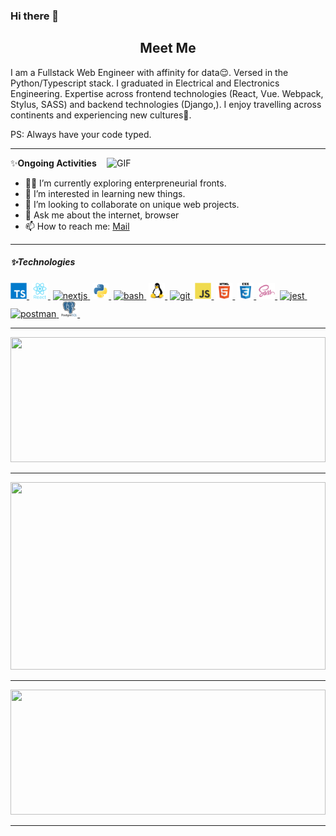 ### Hi there 👋

<h2 align="center">Meet Me</h2>

I am a Fullstack Web Engineer with affinity for data😌. Versed in the Python/Typescript stack. I graduated in Electrical and Electronics Engineering. Expertise across frontend technologies (React, Vue. Webpack, Stylus, SASS) and backend technologies (Django,). I enjoy travelling across continents and experiencing new cultures🤪.

PS: Always have your code typed.

<hr>

<img align="right" alt="GIF" style="width: 350px;" src="https://media.giphy.com/media/v1.Y2lkPTc5MGI3NjExZmNkNDQ4YTUwNzRmMDI3OWIzZWIwM2Q5ODk4MzQ3MzcxYWVlNzQ3OCZlcD12MV9pbnRlcm5hbF9naWZzX2dpZklkJmN0PWc/bGgsc5mWoryfgKBx1u/giphy.gif" />

✨**Ongoing Activities**
- 😶‍🌫️ I’m currently exploring enterpreneurial fronts.
- 👀 I’m interested in learning new things.
- 💞️ I’m looking to collaborate on unique web projects.
- 💬 Ask me about the internet, browser
- 📫 How to reach me: [Mail](mailto:praiseajayi2@gmail.com)
  

<hr>

##### ✨Technologies
<p>
    <a href="https://www.typescriptlang.org/" target="_blank"> <img src="https://raw.githubusercontent.com/devicons/devicon/master/icons/typescript/typescript-original.svg" alt="typescript" width="26" height="26"/>&nbsp;</a>
    <a href="https://reactjs.org/" target="_blank"> <img src="https://github.com/devicons/devicon/raw/master/icons/react/react-original-wordmark.svg" alt="react" width="26" height="26"/>&nbsp;</a> 
    <a href="https://nextjs.org/" target="_blank"> <img src="https://cdn.worldvectorlogo.com/logos/nextjs-2.svg" alt="nextjs" width="26" height="26"/>&nbsp;</a>
    <a href="https://www.python.org" target="_blank"> <img src="https://raw.githubusercontent.com/devicons/devicon/master/icons/python/python-original.svg" alt="python" width="26" height="26"/>&nbsp;</a> 
    <a href="https://www.gnu.org/software/bash/" target="_blank"> <img src="https://www.vectorlogo.zone/logos/gnu_bash/gnu_bash-icon.svg" alt="bash" width="26" height="26"/>&nbsp;</a> 
    <a href="https://www.linux.org/" target="_blank"> <img src="https://raw.githubusercontent.com/devicons/devicon/master/icons/linux/linux-original.svg" alt="linux" width="26" height="26"/>&nbsp;</a> 
    <a href="https://git-scm.com/" target="_blank"> <img src="https://www.vectorlogo.zone/logos/git-scm/git-scm-icon.svg" alt="git" width="26" height="26"/>&nbsp;</a> 
    <a href="https://developer.mozilla.org/en-US/docs/Web/JavaScript" target="_blank"> <img src="https://github.com/devicons/devicon/raw/master/icons/javascript/javascript-original.svg" alt="javascript" width="26" height="26"/>&nbsp;</a>  
    <a href="https://www.w3.org/html/" target="_blank"> <img src="https://github.com/devicons/devicon/raw/master/icons/html5/html5-original-wordmark.svg" alt="html5" width="26" height="26"/>&nbsp;</a> 
    <a href="https://www.w3schools.com/css/" target="_blank"> <img src="https://github.com/devicons/devicon/raw/master/icons/css3/css3-original-wordmark.svg" alt="css3" width="26" height="26"/>&nbsp;</a> 
    <a href="https://sass-lang.com" target="_blank"> <img src="https://github.com/devicons/devicon/raw/master/icons/sass/sass-original.svg" alt="sass" width="26" height="26"/>&nbsp;</a>
    <a href="https://jestjs.io" target="_blank"> <img src="https://www.vectorlogo.zone/logos/jestjsio/jestjsio-icon.svg" alt="jest" width="22" height="22"/>&nbsp;</a> 
    <a href="https://postman.com" target="_blank"> <img src="https://www.vectorlogo.zone/logos/getpostman/getpostman-icon.svg" alt="postman" width="26" height="26"/>&nbsp;</a> 
    <a href="https://www.postgresql.org" target="_blank"> <img src="https://github.com/devicons/devicon/raw/master/icons/postgresql/postgresql-original-wordmark.svg" alt="postgresql" width="26" height="26"/>&nbsp;</a> 
</p>

<hr>

<a href="https://git.io/streak-stats"><img width="100%" height="200" src="https://streak-stats.demolab.com?user=NerdPraise&theme=dark&border_radius=5"></a>

<hr>

<a href="https://github.com/anuraghazra/github-readme-stats"><img width="100%" height="300" src="https://github-readme-stats.vercel.app/api/top-langs/?username=NerdPraise&theme=gotham&layout=pie"></a>

<hr>

<a href="https://github.com/anuraghazra/github-readme-stats" title="Go to Source"><img width="100%" height="200" src="https://github-readme-stats.vercel.app/api?username=NerdPraise&show_icons=true&theme=tokyonight"></a>

<hr>
